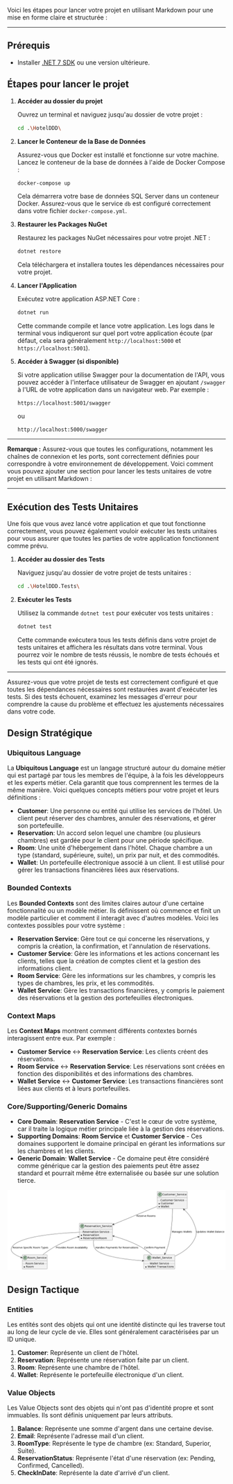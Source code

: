 Voici les étapes pour lancer votre projet en utilisant Markdown pour une mise en forme claire et structurée :

---

## Prérequis

- Installer [.NET 7 SDK](https://dotnet.microsoft.com/download/dotnet/7.0) ou une version ultérieure.

## Étapes pour lancer le projet

1. **Accéder au dossier du projet**

   Ouvrez un terminal et naviguez jusqu'au dossier de votre projet :

   ```bash
   cd .\HotelDDD\
   ```

2. **Lancer le Conteneur de la Base de Données**

   Assurez-vous que Docker est installé et fonctionne sur votre machine. Lancez le conteneur de la base de données à l'aide de Docker Compose :

   ```bash
   docker-compose up
   ```

   Cela démarrera votre base de données SQL Server dans un conteneur Docker. Assurez-vous que le service `db` est configuré correctement dans votre fichier `docker-compose.yml`.

3. **Restaurer les Packages NuGet**

   Restaurez les packages NuGet nécessaires pour votre projet .NET :

   ```bash
   dotnet restore
   ```

   Cela téléchargera et installera toutes les dépendances nécessaires pour votre projet.

4. **Lancer l'Application**

   Exécutez votre application ASP.NET Core :

   ```bash
   dotnet run
   ```

   Cette commande compile et lance votre application. Les logs dans le terminal vous indiqueront sur quel port votre application écoute (par défaut, cela sera généralement `http://localhost:5000` et `https://localhost:5001`).

5. **Accéder à Swagger (si disponible)**

   Si votre application utilise Swagger pour la documentation de l'API, vous pouvez accéder à l'interface utilisateur de Swagger en ajoutant `/swagger` à l'URL de votre application dans un navigateur web. Par exemple :

   ```
   https://localhost:5001/swagger
   ```

   ou

   ```
   http://localhost:5000/swagger
   ```


---

**Remarque :** Assurez-vous que toutes les configurations, notamment les chaînes de connexion et les ports, sont correctement définies pour correspondre à votre environnement de développement.
Voici comment vous pouvez ajouter une section pour lancer les tests unitaires de votre projet en utilisant Markdown :

---

## Exécution des Tests Unitaires

Une fois que vous avez lancé votre application et que tout fonctionne correctement, vous pouvez également vouloir exécuter les tests unitaires pour vous assurer que toutes les parties de votre application fonctionnent comme prévu.

1. **Accéder au dossier des Tests**

   Naviguez jusqu'au dossier de votre projet de tests unitaires :

   ```bash
   cd .\HotelDDD.Tests\
   ```

2. **Exécuter les Tests**

   Utilisez la commande `dotnet test` pour exécuter vos tests unitaires :

   ```bash
   dotnet test
   ```

   Cette commande exécutera tous les tests définis dans votre projet de tests unitaires et affichera les résultats dans votre terminal. Vous pourrez voir le nombre de tests réussis, le nombre de tests échoués et les tests qui ont été ignorés.

---

Assurez-vous que votre projet de tests est correctement configuré et que toutes les dépendances nécessaires sont restaurées avant d'exécuter les tests. Si des tests échouent, examinez les messages d'erreur pour comprendre la cause du problème et effectuez les ajustements nécessaires dans votre code.
## Design Stratégique

### Ubiquitous Language

La **Ubiquitous Language** est un langage structuré autour du domaine métier qui est partagé par tous les membres de l'équipe, à la fois les développeurs et les experts métier. Cela garantit que tous comprennent les termes de la même manière. Voici quelques concepts métiers pour votre projet et leurs définitions :

- **Customer**: Une personne ou entité qui utilise les services de l'hôtel. Un client peut réserver des chambres, annuler des réservations, et gérer son portefeuille.
- **Reservation**: Un accord selon lequel une chambre (ou plusieurs chambres) est gardée pour le client pour une période spécifique.
- **Room**: Une unité d'hébergement dans l'hôtel. Chaque chambre a un type (standard, supérieure, suite), un prix par nuit, et des commodités.
- **Wallet**: Un portefeuille électronique associé à un client. Il est utilisé pour gérer les transactions financières liées aux réservations.

### Bounded Contexts

Les **Bounded Contexts** sont des limites claires autour d'une certaine fonctionnalité ou un modèle métier. Ils définissent où commence et finit un modèle particulier et comment il interagit avec d'autres modèles. Voici les contextes possibles pour votre système :

- **Reservation Service**: Gère tout ce qui concerne les réservations, y compris la création, la confirmation, et l'annulation de réservations.
- **Customer Service**: Gère les informations et les actions concernant les clients, telles que la création de comptes client et la gestion des informations client.
- **Room Service**: Gère les informations sur les chambres, y compris les types de chambres, les prix, et les commodités.
- **Wallet Service**: Gère les transactions financières, y compris le paiement des réservations et la gestion des portefeuilles électroniques.

### Context Maps

Les **Context Maps** montrent comment différents contextes bornés interagissent entre eux. Par exemple :

- **Customer Service** ↔ **Reservation Service**: Les clients créent des réservations.
- **Room Service** ↔ **Reservation Service**: Les réservations sont créées en fonction des disponibilités et des informations des chambres.
- **Wallet Service** ↔ **Customer Service**: Les transactions financières sont liées aux clients et à leurs portefeuilles.

### Core/Supporting/Generic Domains

- **Core Domain**: **Reservation Service** - C'est le cœur de votre système, car il traite la logique métier principale liée à la gestion des réservations.
- **Supporting Domains**: **Room Service** et **Customer Service** - Ces domaines supportent le domaine principal en gérant les informations sur les chambres et les clients.
- **Generic Domain**: **Wallet Service** - Ce domaine peut être considéré comme générique car la gestion des paiements peut être assez standard et pourrait même être externalisée ou basée sur une solution tierce.

![Schéma du projet](schema.png)


## Design Tactique

### Entities

Les entités sont des objets qui ont une identité distincte qui les traverse tout au long de leur cycle de vie. Elles sont généralement caractérisées par un ID unique.

1. **Customer**: Représente un client de l'hôtel.
2. **Reservation**: Représente une réservation faite par un client.
3. **Room**: Représente une chambre de l'hôtel.
4. **Wallet**: Représente le portefeuille électronique d'un client.

### Value Objects

Les Value Objects sont des objets qui n'ont pas d'identité propre et sont immuables. Ils sont définis uniquement par leurs attributs.

1. **Balance**: Représente une somme d'argent dans une certaine devise.
2. **Email**:  Représente l'adresse  mail d'un client.
3. **RoomType**: Représente le type de chambre (ex: Standard, Superior, Suite).
4. **ReservationStatus**: Représente l'état d'une réservation (ex: Pending, Confirmed, Cancelled).
5. **CheckInDate**:  Représente la date d'arrivé d'un client.
